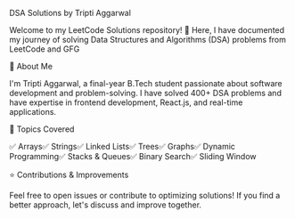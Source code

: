 DSA Solutions by Tripti Aggarwal

Welcome to my LeetCode Solutions repository! 🚀 Here, I have documented my journey of solving Data Structures and Algorithms (DSA) problems from LeetCode and GFG

📌 About Me

I'm Tripti Aggarwal, a final-year B.Tech student passionate about software development and problem-solving. I have solved 400+ DSA problems and have expertise in frontend development, React.js, and real-time applications.

🚀 Topics Covered

✅ Arrays✅ Strings✅ Linked Lists✅ Trees✅ Graphs✅ Dynamic Programming✅ Stacks & Queues✅ Binary Search✅ Sliding Window

⭐ Contributions & Improvements

Feel free to open issues or contribute to optimizing solutions! If you find a better approach, let's discuss and improve together.
